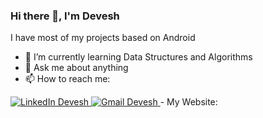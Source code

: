 ### Hi there 👋, I'm Devesh
I have most of my projects based on Android 
- 🌱 I’m currently learning Data Structures and Algorithms
- 💬 Ask me about anything
- 📫 How to reach me: 
<a href="https://www.linkedin.com/in/deveshbhatla/">
        <img src="https://img.shields.io/badge/LinkedIn--_.svg?style=social&logo=linkedin" alt="LinkedIn Devesh">
  </a>
  <a href="mailto:deveshbhatla952@gmail.com">
        <img src="https://img.shields.io/badge/gmail--_.svg?style=social&logo=gmail" alt="Gmail Devesh">
    </a>
- My Website: <https://deveshbhatla.github.io/>

<!--
**Deveshbhatla/Deveshbhatla** is a ✨ _special_ ✨ repository because its `README.md` (this file) appears on your GitHub profile.

Here are some ideas to get you started:

- 🔭 I’m currently working on ...
- 🌱 I’m currently learning ...
- 👯 I’m looking to collaborate on ...
- 🤔 I’m looking for help with ...
- 💬 Ask me about ...
- 📫 How to reach me: ...
- 😄 Pronouns: ...
- ⚡ Fun fact: ...
-->
